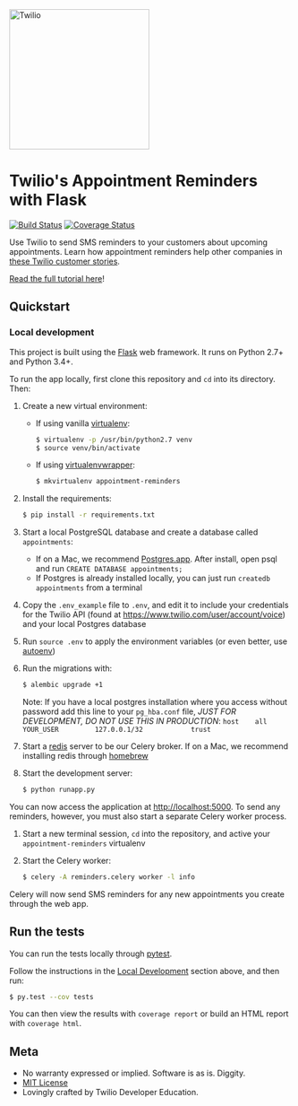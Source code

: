 <a href="https://www.twilio.com">
  <img src="https://static0.twilio.com/marketing/bundles/marketing/img/logos/wordmark-red.svg" alt="Twilio" width="250" />
</a>

# Twilio's Appointment Reminders with Flask

[![Build Status](https://travis-ci.org/TwilioDevEd/appointment-reminders-flask.svg?branch=master)](https://travis-ci.org/TwilioDevEd/appointment-reminders-flask)
[![Coverage Status](https://coveralls.io/repos/TwilioDevEd/appointment-reminders-flask/badge.svg?branch=master&service=github)](https://coveralls.io/github/TwilioDevEd/appointment-reminders-flask?branch=master)

Use Twilio to send SMS reminders to your customers about upcoming appointments.
Learn how appointment reminders help other companies in
[these Twilio customer stories](https://www.twilio.com/use-cases/appointment-reminders).

[Read the full tutorial here](https://www.twilio.com/docs/tutorials/walkthrough/appointment-reminders/python/flask)!

## Quickstart

### Local development

This project is built using the [Flask](http://flask.pocoo.org/) web framework. It runs on Python 2.7+ and Python 3.4+.

To run the app locally, first clone this repository and `cd` into its directory. Then:

1. Create a new virtual environment:
    - If using vanilla [virtualenv](https://virtualenv.pypa.io/en/latest/):

        ```bash
        $ virtualenv -p /usr/bin/python2.7 venv
        $ source venv/bin/activate
        ```

    - If using [virtualenvwrapper](https://virtualenvwrapper.readthedocs.org/en/latest/):

        ```bash
        $ mkvirtualenv appointment-reminders
        ```

1. Install the requirements:

    ```bash
    $ pip install -r requirements.txt
    ```

1. Start a local PostgreSQL database and create a database called `appointments`:
    - If on a Mac, we recommend [Postgres.app](http://postgresapp.com/). After install, open psql and run `CREATE DATABASE appointments;`
    - If Postgres is already installed locally, you can just run `createdb appointments` from a terminal

1. Copy the `.env_example` file to `.env`, and edit it to include your credentials for the Twilio API (found at https://www.twilio.com/user/account/voice) and your local Postgres database
1. Run `source .env` to apply the environment variables (or even better, use [autoenv](https://github.com/kennethreitz/autoenv))

1. Run the migrations with:

    ```bash
    $ alembic upgrade +1
    ```
    Note: If you have a local postgres installation where you access without password add this line to your `pg_hba.conf` file, *JUST FOR DEVELOPMENT, DO NOT USE THIS IN PRODUCTION*:
    `host    all             YOUR_USER         127.0.0.1/32            trust`

1. Start a [redis](http://redis.io/) server to be our Celery broker. If on a Mac, we recommend installing redis through [homebrew](http://brew.sh/)

1. Start the development server:

    ```bash
    $ python runapp.py
    ```

You can now access the application at
[http://localhost:5000](http://localhost:5000). To send any reminders, however,
you must also start a separate Celery worker process.


1. Start a new terminal session, `cd` into the repository, and active your
   `appointment-reminders` virtualenv

1. Start the Celery worker:

    ```bash
    $ celery -A reminders.celery worker -l info
    ```

Celery will now send SMS reminders for any new appointments you create through
the web app.

## Run the tests

You can run the tests locally through [pytest](http://pytest.org/).

Follow the instructions in the [Local Development](#local-development) section above, and then run:

```bash
$ py.test --cov tests
```

You can then view the results with `coverage report` or build an HTML report with `coverage html`.

## Meta

* No warranty expressed or implied. Software is as is. Diggity.
* [MIT License](http://www.opensource.org/licenses/mit-license.html)
* Lovingly crafted by Twilio Developer Education.
